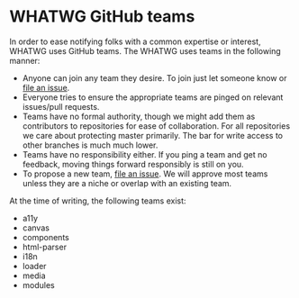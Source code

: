 # WHATWG GitHub teams

In order to ease notifying folks with a common expertise or interest, WHATWG uses GitHub teams. The WHATWG uses teams in the following manner:

* Anyone can join any team they desire. To join just let someone know or [file an issue](https://github.com/whatwg/meta/issues/new).
* Everyone tries to ensure the appropriate teams are pinged on relevant issues/pull requests.
* Teams have no formal authority, though we might add them as contributors to repositories for ease of collaboration. For all repositories we care about protecting master primarily. The bar for write access to other branches is much much lower.
* Teams have no responsibility either. If you ping a team and get no feedback, moving things forward responsibly is still on you.
* To propose a new team, [file an issue](https://github.com/whatwg/meta/issues/new). We will approve most teams unless they are a niche or overlap with an existing team.

At the time of writing, the following teams exist:

* a11y
* canvas
* components
* html-parser
* i18n
* loader
* media
* modules
